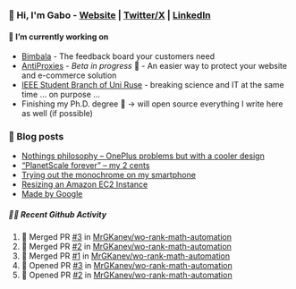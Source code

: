 ### 👋 Hi, I'm Gabo - [Website](https://gkanev.com) | [Twitter/X](https://twitter.com/mrgkanev) | [LinkedIn](https://www.linkedin.com/in/mrgkanev)

#### 🔭 I’m currently working on
- [Bimbala](https://bimbala.com/)  - The feedback board your customers need
- [AntiProxies](https://antiproxies.com/) - *Beta in progress* 🚀 -  An easier way to protect your website and e-commerce solution
- [IEEE Student Branch of Uni Ruse](https://github.com/IEEE-Student-Branch-of-Uni-Ruse) - breaking science and IT at the same time ... on purpose ...
- Finishing my Ph.D. degree 🤔 -> will open source everything I write here as well (if possible)

### 📖 Blog posts
<!-- BLOG-POST-LIST:START -->
- [Nothings philosophy – OnePlus problems but with a cooler design](https://gkanev.com/posts/nothings-philosophy-oneplus-problems-but-with-a-cooler-design/)
- [“PlanetScale forever” – my 2 cents](https://gkanev.com/posts/planetscale-forever-my-2-cents/)
- [Trying out the monochrome on my smartphone](https://gkanev.com/posts/trying-out-the-monochrome-on-my-smartphone/)
- [Resizing an Amazon EC2 Instance](https://gkanev.com/posts/resizing-an-amazon-ec2-instance/)
- [Made by Google](https://gkanev.com/posts/made-by-google/)
<!-- BLOG-POST-LIST:END -->

##### 🧑‍💻 Recent Github Activity

<!--START_SECTION:activity-->
1. 🎉 Merged PR [#3](https://github.com/MrGKanev/wo-rank-math-automation/pull/3) in [MrGKanev/wo-rank-math-automation](https://github.com/MrGKanev/wo-rank-math-automation)
2. 🎉 Merged PR [#2](https://github.com/MrGKanev/wo-rank-math-automation/pull/2) in [MrGKanev/wo-rank-math-automation](https://github.com/MrGKanev/wo-rank-math-automation)
3. 🎉 Merged PR [#1](https://github.com/MrGKanev/wo-rank-math-automation/pull/1) in [MrGKanev/wo-rank-math-automation](https://github.com/MrGKanev/wo-rank-math-automation)
4. 💪 Opened PR [#3](https://github.com/MrGKanev/wo-rank-math-automation/pull/3) in [MrGKanev/wo-rank-math-automation](https://github.com/MrGKanev/wo-rank-math-automation)
5. 💪 Opened PR [#2](https://github.com/MrGKanev/wo-rank-math-automation/pull/2) in [MrGKanev/wo-rank-math-automation](https://github.com/MrGKanev/wo-rank-math-automation)
<!--END_SECTION:activity-->
